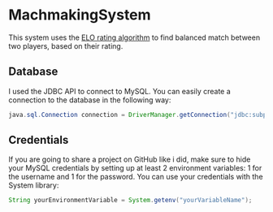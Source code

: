 # MachmakingSystem
This system uses the [ELO rating algorithm](https://en.wikipedia.org/wiki/Elo_rating_system)
to find balanced match between two players, based on their rating.

## Database
I used the JDBC API to connect to MySQL.
You can easily create a connection to the database in the following way:

```java
java.sql.Connection connection = DriverManager.getConnection("jdbc:subprotocol://url:port/schema", "username", "password");
```

## Credentials
If you are going to share a project on GitHub like i did, make sure to hide your MySQL credentials by setting up 
at least 2 environment variables: 1 for the username and 1 for the password.
You can use your credentials with the System library:

```java
String yourEnvironmentVariable = System.getenv("yourVariableName");
```
